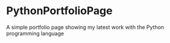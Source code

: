 # PythonPortfolioPage
A simple portfolio page showing my latest work with the Python programming language
